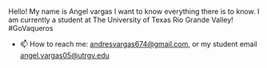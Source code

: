 Hello! My name is Angel vargas
I want to know everything there is to know. 
I am currently a student at The University of Texas Rio Grande Valley! #GoVaqueros
- 📫 How to reach me: andresvargas674@gmail.com, or my student email angel.vargas05@utrgv.edu

<!---
AngelAVargas04/AngelAVargas04 is a ✨ special ✨ repository because its `README.md` (this file) appears on your GitHub profile.
You can click the Preview link to take a look at your changes.
--->
